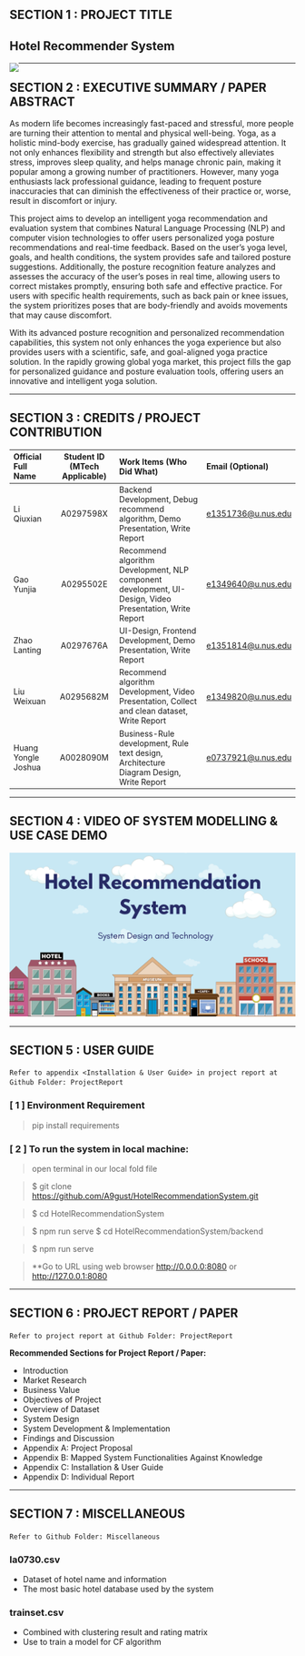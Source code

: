 

## SECTION 1 : PROJECT TITLE
## Hotel Recommender System

<img src="SystemCode/Static/page.png"
     style="float: left; margin-right: 0px;" />

---

## SECTION 2 : EXECUTIVE SUMMARY / PAPER ABSTRACT
As modern life becomes increasingly fast-paced and stressful, more people are turning their attention to mental and physical well-being. Yoga, as a holistic mind-body exercise, has gradually gained widespread attention. It not only enhances flexibility and strength but also effectively alleviates stress, improves sleep quality, and helps manage chronic pain, making it popular among a growing number of practitioners. However, many yoga enthusiasts lack professional guidance, leading to frequent posture inaccuracies that can diminish the effectiveness of their practice or, worse, result in discomfort or injury.

This project aims to develop an intelligent yoga recommendation and evaluation system that combines Natural Language Processing (NLP) and computer vision technologies to offer users personalized yoga posture recommendations and real-time feedback. Based on the user’s yoga level, goals, and health conditions, the system provides safe and tailored posture suggestions. Additionally, the posture recognition feature analyzes and assesses the accuracy of the user’s poses in real time, allowing users to correct mistakes promptly, ensuring both safe and effective practice. For users with specific health requirements, such as back pain or knee issues, the system prioritizes poses that are body-friendly and avoids movements that may cause discomfort.

With its advanced posture recognition and personalized recommendation capabilities, this system not only enhances the yoga experience but also provides users with a scientific, safe, and goal-aligned yoga practice solution. In the rapidly growing global yoga market, this project fills the gap for personalized guidance and posture evaluation tools, offering users an innovative and intelligent yoga solution.


---

## SECTION 3 : CREDITS / PROJECT CONTRIBUTION

| Official Full Name  | Student ID (MTech Applicable)  | Work Items (Who Did What) | Email (Optional) |
| :------------ |:---------------:| :-----| :-----|
| Li Qiuxian | A0297598X | Backend Development, Debug recommend algorithm, Demo Presentation, Write Report| e1351736@u.nus.edu |
| Gao Yunjia | A0295502E | Recommend algorithm Development, NLP component development, UI-Design, Video Presentation, Write Report| e1349640@u.nus.edu  |
| Zhao Lanting | A0297676A | UI-Design, Frontend Development, Demo Presentation, Write Report| e1351814@u.nus.edu |
| Liu Weixuan | A0295682M | Recommend algorithm Development, Video Presentation, Collect and clean dataset, Write Report| e1349820@u.nus.edu |
| Huang Yongle Joshua | A0028090M | Business-Rule development, Rule text design, Architecture Diagram Design, Write Report| e0737921@u.nus.edu |

---

## SECTION 4 : VIDEO OF SYSTEM MODELLING & USE CASE DEMO

[![Hotel Recommender System](https://raw.githubusercontent.com/A9gust/HotelRecommendationSystem/refs/heads/main/SystemCode/Static/v_page.png)](https://youtu.be/F4kCaQEHqL8 "Hotel Recommender System")

---

## SECTION 5 : USER GUIDE

`Refer to appendix <Installation & User Guide> in project report at Github Folder: ProjectReport`

### [ 1 ] Environment Requirement

> pip install requirements


### [ 2 ] To run the system in local machine:

> open terminal in our local fold file

> $ git clone https://github.com/A9gust/HotelRecommendationSystem.git

> $ cd HotelRecommendationSystem

> $ npm run serve
> $ cd HotelRecommendationSystem/backend

> $ npm run serve

> **Go to URL using web browser http://0.0.0.0:8080 or http://127.0.0.1:8080

---
## SECTION 6 : PROJECT REPORT / PAPER

`Refer to project report at Github Folder: ProjectReport`

**Recommended Sections for Project Report / Paper:**
- Introduction	
- Market Research	
- Business Value	
- Objectives of Project	
- Overview of Dataset	
- System Design		
- System Development & Implementation	
- Findings and Discussion	
- Appendix A: Project Proposal	
- Appendix B: Mapped System Functionalities Against Knowledge	
- Appendix C: Installation & User Guide	
- Appendix D: Individual Report

---
## SECTION 7 : MISCELLANEOUS

`Refer to Github Folder: Miscellaneous`

### la0730.csv
* Dataset of hotel name and information
* The most basic hotel database used by the system
### trainset.csv
* Combined with clustering result and rating matrix
* Use to train a model for CF algorithm


